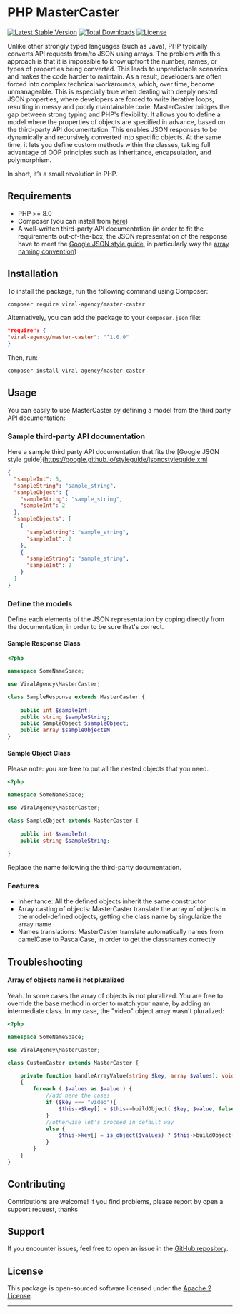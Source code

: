 # PHP MasterCaster

[![Latest Stable Version](https://poser.pugx.org/viral-agency/master-caster/v/stable)](https://packagist.org/packages/viral-agency/master-caster)
[![Total Downloads](https://poser.pugx.org/viral-agency/master-caster/downloads)](https://packagist.org/packages/viral-agency/master-caster)
[![License](https://poser.pugx.org/viral-agency/master-caster/license)](https://packagist.org/packages/viral-agency/master-caster)

Unlike other strongly typed languages (such as Java), PHP typically converts API requests from/to JSON using arrays.
The problem with this approach is that it is impossible to know upfront the number, names, or types of properties being converted. This leads to unpredictable scenarios and makes the code harder to maintain. As a result, developers are often forced into complex technical workarounds, which, over time, become unmanageable. This is especially true when dealing with deeply nested JSON properties, where developers are forced to write iterative loops, resulting in messy and poorly maintainable code.
MasterCaster bridges the gap between strong typing and PHP's flexibility. It allows you to define a model where the properties of objects are specified in advance, based on the third-party API documentation. This enables JSON responses to be dynamically and recursively converted into specific objects. At the same time, it lets you define custom methods within the classes, taking full advantage of OOP principles such as inheritance, encapsulation, and polymorphism.

In short, it’s a small revolution in PHP.

## Requirements
- PHP >= 8.0
- Composer (you can install from [here](https://getcomposer.org/download/))
- A well-written third-party API documentation (in order to fit the requirements out-of-the-box, the JSON representation of the response have to meet the [Google JSON style guide](https://google.github.io/styleguide/jsoncstyleguide.xml), in particularly way the [array naming convention](https://google.github.io/styleguide/jsoncstyleguide.xml?showone=Singular_vs_Plural_Property_Names#Singular_vs_Plural_Property_Names))

## Installation

To install the package, run the following command using Composer:

```bash
composer require viral-agency/master-caster
```

Alternatively, you can add the package to your `composer.json` file:

```json
"require": {
"viral-agency/master-caster": "^1.0.0"
}
```

Then, run:

```bash
composer install viral-agency/master-caster
```


## Usage

You can easily to use MasterCaster by defining a model from the third party API documentation:



### Sample third-party API documentation
Here a sample third party API documentation that fits the [Google JSON style guide](https://google.github.io/styleguide/jsoncstyleguide.xml

```json
{
  "sampleInt": 5,
  "sampleString": "sample_string",
  "sampleObject": {
    "sampleString": "sample_string",
    "sampleInt": 2
  },
  "sampleObjects": [
    {
      "sampleString": "sample_string",
      "sampleInt": 2
    },
    {
      "sampleString": "sample_string",
      "sampleInt": 2
    }
  ]
}
```
### Define the models
Define each elements of the JSON representation by coping directly from the documentation, in order to be sure that's correct.

#### Sample Response Class

```php
<?php

namespace SomeNameSpace;

use ViralAgency\MasterCaster;

class SampleResponse extends MasterCaster {
	
	public int $sampleInt;
	public string $sampleString;
	public SampleObject $sampleObject;
	public array $sampleObjectsM
}

```
#### Sample Object Class

Please note: you are free to put all the nested objects that you need. 

```php
<?php

namespace SomeNameSpace;

use ViralAgency\MasterCaster;

class SampleObject extends MasterCaster {
	
	public int $sampleInt;
	public string $sampleString;
	
}
```

Replace the name following the third-party documentation. 

### Features

- Inheritance: All the defined objects inherit the same constructor
- Array casting of objects: MasterCaster translate the array of objects in the model-defined objects, getting che class name by singularize the array name
- Names translations: MasterCaster translate automatically names from camelCase to PascalCase, in order to get the classnames correctly

## Troubleshooting

#### Array of objects name is not pluralized
Yeah. In some cases the array of objects is not pluralized. You are free to override the base method in order to match your name, by adding an intermediate class.
In my case, the "video" object array wasn't pluralized:

```php
<?php

namespace SomeNameSpace;

use ViralAgency\MasterCaster;

class CustomCaster extends MasterCaster {

    private function handleArrayValue(string $key, array $values): void
    {
        foreach ( $values as $value ) {
            //add here the cases
            if ($key === "video"){
                $this->$key[] = $this->buildObject( $key, $value, false);
            }
            //otherwise let's proceed in default way
            else {
                $this->key[] = is_object($values) ? $this->buildObject( $key, $value, true ) : $value;
            }   
        }
    }
}
```


## Contributing

Contributions are welcome! If you find problems, please report by open a support request, thanks

## Support

If you encounter issues, feel free to open an issue in
the [GitHub repository](https://github.com/ViralAgency/MasterCaster/issues).

## License

This package is open-sourced software licensed under the [Apache 2 License](https://www.apache.org/licenses/LICENSE-2.0).

---
